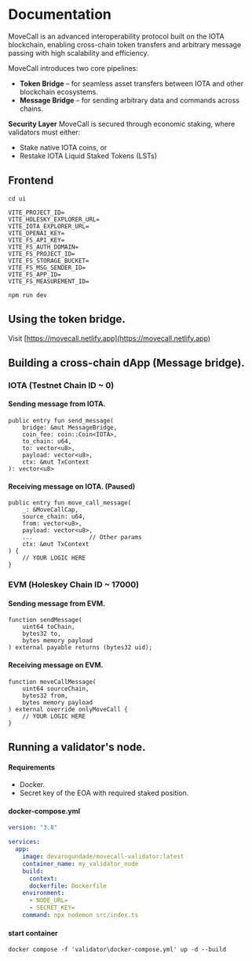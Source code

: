 # Documentation

MoveCall is an advanced interoperability protocol built on the IOTA blockchain, enabling cross-chain token transfers and arbitrary message passing with high scalability and efficiency. 

MoveCall introduces two core pipelines:
- **Token Bridge** – for seamless asset transfers between IOTA and other blockchain ecosystems.
- **Message Bridge** – for sending arbitrary data and commands across chains.

**Security Layer**
MoveCall is secured through economic staking, where validators must either:
- Stake native IOTA coins, or
- Restake IOTA Liquid Staked Tokens (LSTs)

## Frontend

```
cd ui
```

```env
VITE_PROJECT_ID=
VITE_HOLESKY_EXPLORER_URL=
VITE_IOTA_EXPLORER_URL=
VITE_OPENAI_KEY=
VITE_FS_API_KEY=
VITE_FS_AUTH_DOMAIN=
VITE_FS_PROJECT_ID=
VITE_FS_STORAGE_BUCKET=
VITE_FS_MSG_SENDER_ID=
VITE_FS_APP_ID=
VITE_FS_MEASUREMENT_ID=
```

```
npm run dev
```

## Using the token bridge.

Visit [https://movecall.netlify.app](https://movecall.netlify.app)

## Building a cross-chain dApp (Message bridge).

### IOTA (Testnet Chain ID ~ 0)

#### Sending message from IOTA.

```move
public entry fun send_message(
    bridge: &mut MessageBridge,
    coin_fee: coin::Coin<IOTA>,
    to_chain: u64,
    to: vector<u8>,
    payload: vector<u8>,
    ctx: &mut TxContext
): vector<u8>
```

#### Receiving message on IOTA. (Paused)

```move
public entry fun move_call_message(
    _: &MoveCallCap,
    source_chain: u64,
    from: vector<u8>,
    payload: vector<u8>,
    ...                // Other params
    ctx: &mut TxContext
) {
    // YOUR LOGIC HERE
}
```

### EVM (Holeskey Chain ID ~ 17000)

#### Sending message from EVM.

```solidity
function sendMessage(
    uint64 toChain,
    bytes32 to,
    bytes memory payload
) external payable returns (bytes32 uid);
```

#### Receiving message on EVM.

```solidity
function moveCallMessage(
    uint64 sourceChain,
    bytes32 from,
    bytes memory payload
) external override onlyMoveCall {
    // YOUR LOGIC HERE
}
```

## Running a validator's node.

#### Requirements

- Docker.
- Secret key of the EOA with required staked position.

#### docker-compose.yml

```yml
version: "3.8"

services:
  app:
    image: devarogundade/movecall-validator:latest
    container_name: my_validator_node
    build:
      context: .
      dockerfile: Dockerfile
    environment:
      - NODE_URL=
      - SECRET_KEY=
    command: npx nodemon src/index.ts
```

#### start container

```
docker compose -f 'validator\docker-compose.yml' up -d --build
```
